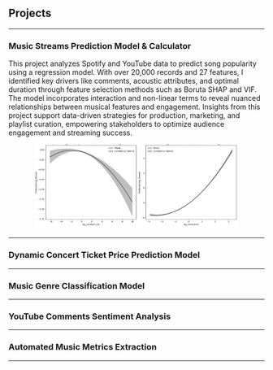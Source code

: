 ## Projects
-----
### Music Streams Prediction Model & Calculator

This project analyzes Spotify and YouTube data to predict song popularity using a regression model. With over 20,000 records and 27 features, I identified key drivers like comments, acoustic attributes, and optimal duration through feature selection methods such as Boruta SHAP and VIF. The model incorporates interaction and non-linear terms to reveal nuanced relationships between musical features and engagement. Insights from this project support data-driven strategies for production, marketing, and playlist curation, empowering stakeholders to optimize audience engagement and streaming success.

 <img src="Assets/Effect_plot.png" alt="Effects Plot" width="400" style="display: block; margin: 10px auto 20px auto;">

-----
### Dynamic Concert Ticket Price Prediction Model


-----
### Music Genre Classification Model
-----
### YouTube Comments Sentiment Analysis
-----
### Automated Music Metrics Extraction 
-----
